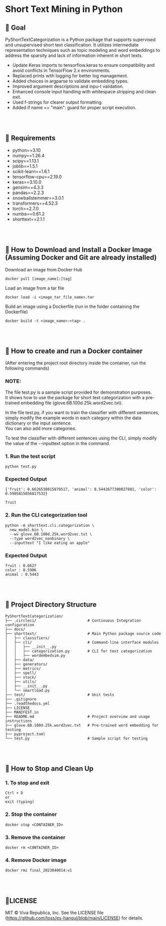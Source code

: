 # Short Text Mining in Python


## 📌 Goal

PyShortTextCategorization is a Python package that supports supervised and unsupervised short text classification. 
It utilizes intermediate representation techniques such as topic modeling and word embeddings to address the sparsity and lack of information inherent in short texts.

- Update Keras imports to tensorflow.keras to ensure compatibility and avoid conflicts in TensorFlow 2.x environments.
- Replaced prints with logging for better log management.
- Added choices in argparse to validate embedding types.
- Improved argument descriptions and inpu-t validation.
- Enhanced console input handling with whitespace stripping and clean exit.
- Used f-strings for clearer output formatting.
- Added if name == "main": guard for proper script execution.

<br/><br/>


## 📌 Requirements


- python==3.10
- numpy==1.26.4 
- scipy==1.13.1
- joblib==1.5.1 
- scikit-learn==1.6.1 
- tensorflow-cpu==2.19.0 
- keras==3.10.0 
- gensim==4.3.3 
- pandas==2.2.3 
- snowballstemmer==3.0.1 
- transformers==4.52.3 
- torch==2.7.0 
- numba==0.61.2 
- shorttext==2.1.1

<br/><br/>


## 📌 How to Download and Install a Docker Image (Assuming Docker and Git are already installed)

Download an image from Docker Hub 
```
docker pull [image_name]:[tag]
```

Load an image from a tar file 
```
docker load -i <image_tar_file_name>.tar
```

Build an image using a Dockerfile (run in the folder containing the Dockerfile)
```
docker build -t <image_name>:<tag> .
```

<br/><br/>


## 📌 How to create and run a Docker container
(After entering the project root directory inside the container, run the following commands) 

### NOTE: 
The file test.py is a sample script provided for demonstration purposes. <br/>
It shows how to use the package for short text categorization with a pre-trained embedding file (glove.6B.100d.25k.word2vec.txt).

In the file test.py,
if you want to train the classifier with different sentences, <br/> 
simply modify the example words in each category within the data dictionary or the input sentence. <br/>
You can also add more categories. 

To test the classifier with different sentences using the CLI, simply modify the value of the --inputtext option in the command.

### 1. Run the test script
```
python test.py
```

### Expected Output
```
{'fruit': 0.6626538015879517, 'animal': 0.5442677398027801, 'color': 0.5905815856817532}

fruit
```

### 2. Run the CLI categorization tool
```
python -m shorttext.cli.categorization \
  new_model.bin \
  --wv glove.6B.100d.25k.word2vec.txt \
  --type word2vec_nonbinary \
  --inputtext "I like eating an apple"
```

### Expected Output
```
fruit : 0.6627
color : 0.5906
animal : 0.5443
```

<br/><br/>


## 📌 Project Directory Structure
```
PyShortTextCategorization/
├── .circleci/                       # Continuous Integration configuration
├── docs/                            
├── shorttext/                       # Main Python package source code
│   ├── classifiers/                 
│   ├── cli/                         # Command-line interface modules
│   │   ├── __init__.py
│   │   ├── categorization.py        # CLI for text categorization
│   │   ├── wordembedsim.py          
│   ├── data/                        
│   ├── generators/                  
│   ├── metrics/                    
│   ├── spell/                       
│   ├── stack/                       
│   ├── utils/                     
│   ├── __init__.py
│   └── smartload.py                
├── test/                            # Unit tests
├── .gitignore
├── .readthedocs.yml                 
├── LICENSE
├── MANIFEST.in                      
├── README.md                        # Project overview and usage instructions
├── glove.6B.100d.25k.word2vec.txt   # Pre-trained word embedding for testing
├── pyproject.toml                   
└── test.py                          # Sample script for testing
```


<br/><br/>


## 📌 How to Stop and Clean Up

### 1. To stop and exit
```
Ctrl + D
or
exit (typing)
```

### 2. Stop the container
```
docker stop <CONTAINER_ID>
```

### 3. Remove the container
```
docker rm <CONTAINER_ID>
```

### 4. Remove Docker image
```
docker rmi final_2023040014:v1
```

<br/><br/>

## 📌LICENSE

MIT © Viva Republica, Inc. See the LICENSE file (https://github.com/toss/es-hangul/blob/main/LICENSE) for details.
